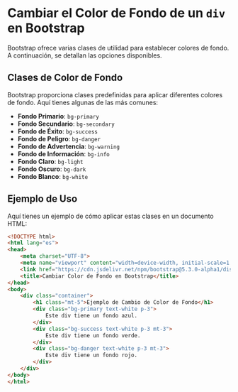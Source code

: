 # Cambiar el Color de Fondo de un `div` en Bootstrap

Bootstrap ofrece varias clases de utilidad para establecer colores de fondo. A continuación, se detallan las opciones disponibles.

## Clases de Color de Fondo

Bootstrap proporciona clases predefinidas para aplicar diferentes colores de fondo. Aquí tienes algunas de las más comunes:

- **Fondo Primario**: `bg-primary`
- **Fondo Secundario**: `bg-secondary`
- **Fondo de Éxito**: `bg-success`
- **Fondo de Peligro**: `bg-danger`
- **Fondo de Advertencia**: `bg-warning`
- **Fondo de Información**: `bg-info`
- **Fondo Claro**: `bg-light`
- **Fondo Oscuro**: `bg-dark`
- **Fondo Blanco**: `bg-white`

## Ejemplo de Uso

Aquí tienes un ejemplo de cómo aplicar estas clases en un documento HTML:

```html
<!DOCTYPE html>
<html lang="es">
<head>
    <meta charset="UTF-8">
    <meta name="viewport" content="width=device-width, initial-scale=1.0">
    <link href="https://cdn.jsdelivr.net/npm/bootstrap@5.3.0-alpha1/dist/css/bootstrap.min.css" rel="stylesheet">
    <title>Cambiar Color de Fondo en Bootstrap</title>
</head>
<body>
    <div class="container">
        <h1 class="mt-5">Ejemplo de Cambio de Color de Fondo</h1>
        <div class="bg-primary text-white p-3">
            Este div tiene un fondo azul.
        </div>
        <div class="bg-success text-white p-3 mt-3">
            Este div tiene un fondo verde.
        </div>
        <div class="bg-danger text-white p-3 mt-3">
            Este div tiene un fondo rojo.
        </div>
    </div>
</body>
</html>

